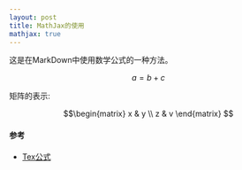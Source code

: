 ```yaml
---
layout: post
title: MathJax的使用
mathjax: true
---
```



这是在MarkDown中使用数学公式的一种方法。

$$ a= b + c $$

矩阵的表示:

$$\begin{matrix}
x & y \\
z & v
\end{matrix}
$$


#### 参考
* [Tex公式](http://meta.wikimedia.org/wiki/Help:Formula)
